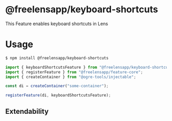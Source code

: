 # @freelensapp/keyboard-shortcuts

This Feature enables keyboard shortcuts in Lens

# Usage

```bash
$ npm install @freelensapp/keyboard-shortcuts
```

```typescript
import { keyboardShortcutsFeature } from "@freelensapp/keyboard-shortcuts";
import { registerFeature } from "@freelensapp/feature-core";
import { createContainer } from "@ogre-tools/injectable";

const di = createContainer("some-container");

registerFeature(di, keyboardShortcutsFeature);
```

## Extendability
